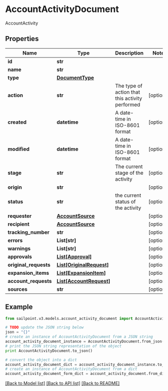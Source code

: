 # AccountActivityDocument

AccountActivity

## Properties

Name | Type | Description | Notes
------------ | ------------- | ------------- | -------------
**id** | **str** |  | 
**name** | **str** |  | 
**type** | [**DocumentType**](DocumentType.md) |  | 
**action** | **str** | The type of action that this activity performed | [optional] 
**created** | **datetime** | A date-time in ISO-8601 format | [optional] 
**modified** | **datetime** | A date-time in ISO-8601 format | [optional] 
**stage** | **str** | The current stage of the activity | [optional] 
**origin** | **str** |  | [optional] 
**status** | **str** | the current status of the activity | [optional] 
**requester** | [**AccountSource**](AccountSource.md) |  | [optional] 
**recipient** | [**AccountSource**](AccountSource.md) |  | [optional] 
**tracking_number** | **str** |  | [optional] 
**errors** | **List[str]** |  | [optional] 
**warnings** | **List[str]** |  | [optional] 
**approvals** | [**List[Approval]**](Approval.md) |  | [optional] 
**original_requests** | [**List[OriginalRequest]**](OriginalRequest.md) |  | [optional] 
**expansion_items** | [**List[ExpansionItem]**](ExpansionItem.md) |  | [optional] 
**account_requests** | [**List[AccountRequest]**](AccountRequest.md) |  | [optional] 
**sources** | **str** |  | [optional] 

## Example

```python
from sailpoint.v3.models.account_activity_document import AccountActivityDocument

# TODO update the JSON string below
json = "{}"
# create an instance of AccountActivityDocument from a JSON string
account_activity_document_instance = AccountActivityDocument.from_json(json)
# print the JSON string representation of the object
print AccountActivityDocument.to_json()

# convert the object into a dict
account_activity_document_dict = account_activity_document_instance.to_dict()
# create an instance of AccountActivityDocument from a dict
account_activity_document_form_dict = account_activity_document.from_dict(account_activity_document_dict)
```
[[Back to Model list]](../README.md#documentation-for-models) [[Back to API list]](../README.md#documentation-for-api-endpoints) [[Back to README]](../README.md)


